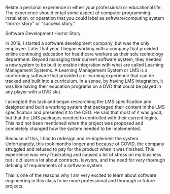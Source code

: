 Relate a personal experience in either your professional or educational life. The experience should entail some aspect of computer programming, installation, or operation that you could label as software/computing system "horror story" or "success story."

Software Development Horror Story 

In 2019, I started a software development company, but was the only employee. Later that year, I began working with a company that provided online continuing education for healthcare workers as their sole technology department. Beyond managing their current software system, they needed a new system to be built to enable integration with what are called Learning Management Systems. A Learning Management System or LMS is a conforming software that provided a e-learning experience that can be tracked and built into a curriculum. In a sense, by having LMS integration, it was like having their education programs on a DVD that could be played in any player with a DVD slot.

I accepted this task and began researching the LMS specification and designed and built a working system that packaged their content in the LMS specification and presented it to the CEO. He said that most of it was good, but that the LMS packages needed to controlled with their current logins. This had not been mentioned when the project was proposed and completely changed how the system needed to be implemented.

Because of this, I had to redesign and re-implement the system. Unfortunately, this took months longer and because of COVID, the company struggled and refused to pay for the product when it was finished. This experience was very frustrating and caused a lot of stress on my business but I did learn a lot about contracts, lawyers, and the need for very thorough defining of requirements of a software system.

This is one of the reasons why I am very excited to learn about software engineering in this class to be more professional and thorough in future projects.